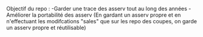 Objectif du repo :
-Garder une trace des asserv tout au long des années
-Améliorer la portabilité des asserv (En gardant un asserv propre et en n'effectuant les modifcations "sales" que sur les repo des coupes, on garde un asserv propre et réutilisable)

